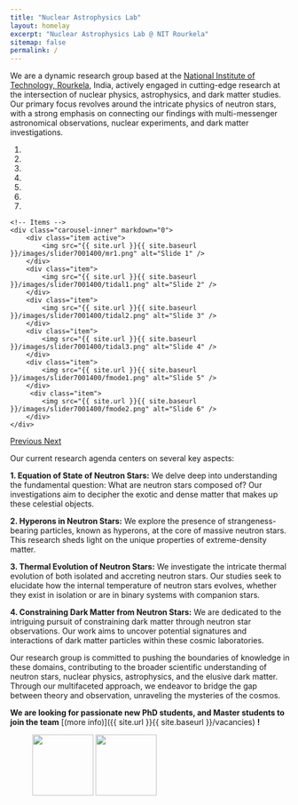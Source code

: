 ```yaml
---
title: "Nuclear Astrophysics Lab"
layout: homelay
excerpt: "Nuclear Astrophysics Lab @ NIT Rourkela"
sitemap: false
permalink: /
---
```


We are a dynamic research group based at the [National Institute of Technology, Rourkela](https://www.nitrkl.ac.in/), India, actively engaged in cutting-edge research at the intersection of nuclear physics, astrophysics, and dark matter studies. Our primary focus revolves around the intricate physics of neutron stars, with a strong emphasis on connecting our findings with multi-messenger astronomical observations, nuclear experiments, and dark matter investigations.


<div markdown="0" id="carousel" class="carousel slide" data-ride="carousel" data-interval="4000" data-pause="hover" >
    <!-- Menu -->
    <ol class="carousel-indicators">
        <li data-target="#carousel" data-slide-to="0" class="active"></li>
        <li data-target="#carousel" data-slide-to="1"></li>
        <li data-target="#carousel" data-slide-to="2"></li>
        <li data-target="#carousel" data-slide-to="3"></li>
        <li data-target="#carousel" data-slide-to="4"></li>
        <li data-target="#carousel" data-slide-to="5"></li>
        <li data-target="#carousel" data-slide-to="6"></li>
    </ol>

    <!-- Items -->
    <div class="carousel-inner" markdown="0">
        <div class="item active">
            <img src="{{ site.url }}{{ site.baseurl }}/images/slider7001400/mr1.png" alt="Slide 1" />
        </div>
        <div class="item">
            <img src="{{ site.url }}{{ site.baseurl }}/images/slider7001400/tidal1.png" alt="Slide 2" />
        </div>
        <div class="item">
            <img src="{{ site.url }}{{ site.baseurl }}/images/slider7001400/tidal2.png" alt="Slide 3" />
        </div>
        <div class="item">
            <img src="{{ site.url }}{{ site.baseurl }}/images/slider7001400/tidal3.png" alt="Slide 4" />
        </div>
        <div class="item">
            <img src="{{ site.url }}{{ site.baseurl }}/images/slider7001400/fmode1.png" alt="Slide 5" />
        </div>       
         <div class="item">
            <img src="{{ site.url }}{{ site.baseurl }}/images/slider7001400/fmode2.png" alt="Slide 6" />
        </div>
    </div>
  <a class="left carousel-control" href="#carousel" role="button" data-slide="prev">
    <span class="glyphicon glyphicon-chevron-left" aria-hidden="true"></span>
    <span class="sr-only">Previous</span>
  </a>
  <a class="right carousel-control" href="#carousel" role="button" data-slide="next">
    <span class="glyphicon glyphicon-chevron-right" aria-hidden="true"></span>
    <span class="sr-only">Next</span>
  </a>
</div>


Our current research agenda centers on several key aspects:

**1. Equation of State of Neutron Stars:** We delve deep into understanding the fundamental question: What are neutron stars composed of? Our investigations aim to decipher the exotic and dense matter that makes up these celestial objects.

**2. Hyperons in Neutron Stars:** We explore the presence of strangeness-bearing particles, known as hyperons, at the core of massive neutron stars. This research sheds light on the unique properties of extreme-density matter.

**3. Thermal Evolution of Neutron Stars:** We investigate the intricate thermal evolution of both isolated and accreting neutron stars. Our studies seek to elucidate how the internal temperature of neutron stars evolves, whether they exist in isolation or are in binary systems with companion stars.

**4. Constraining Dark Matter from Neutron Stars:** We are dedicated to the intriguing pursuit of constraining dark matter through neutron star observations. Our work aims to uncover potential signatures and interactions of dark matter particles within these cosmic laboratories.

Our research group is committed to pushing the boundaries of knowledge in these domains, contributing to the broader scientific understanding of neutron stars, nuclear physics, astrophysics, and the elusive dark matter. Through our multifaceted approach, we endeavor to bridge the gap between theory and observation, unraveling the mysteries of the cosmos.



 **We are  looking for passionate new PhD students, and Master students to join the team** [(more info)]({{ site.url }}{{ site.baseurl }}/vacancies) **!**




<figure class="fourth">
  <img src="{{ site.url }}{{ site.baseurl }}/images/logopic/nitrlogo.svg" style="width: 110px">
  <img src="{{ site.url }}{{ site.baseurl }}/images/logopic/serblogo.png" style="width: 110px">
</figure>
